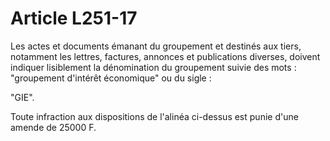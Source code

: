 # Article L251-17

Les actes et documents émanant du groupement et destinés aux tiers, notamment les lettres, factures, annonces et publications diverses, doivent indiquer lisiblement la dénomination du groupement suivie des mots : "groupement d'intérêt économique" ou du sigle :

"GIE".

Toute infraction aux dispositions de l'alinéa ci-dessus est punie d'une amende de 25000 F.
